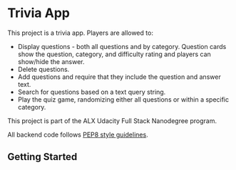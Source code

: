 # Trivia App
This project is a trivia app. Players are allowed to:
* Display questions - both all questions and by category. Question cards show the question, category, and difficulty rating and players can show/hide the answer.
* Delete questions.
* Add questions and require that they include the question and answer text.
* Search for questions based on a text query string.
* Play the quiz game, randomizing either all questions or within a specific category.

This project is part of the ALX Udacity Full Stack Nanodegree program.

All backend code follows [PEP8 style guidelines](https://peps.python.org/pep-0008/).

## Getting Started
